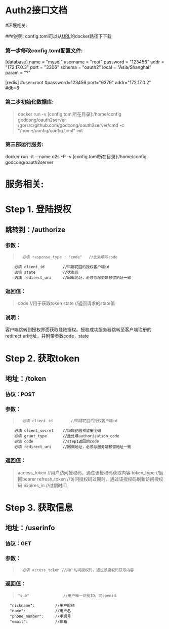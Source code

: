 # Auth2接口文档


#环境相关:

###说明:
config.toml可以从[URL](github.com/godcong/oauth2server)的docker路径下下载

### 第一步修改config.toml配置文件:
[database]
name = "mysql"
username = "root"
password = "123456"
addr = "172.17.0.3"
port = "3306"
schema = "oauth2"
local = "Asia/Shanghai"
param = "?"

[redis]
\#user=root
\#password=123456
port="6379"
addr="172.17.0.2"
\#db=8

### 第二步初始化数据库:
> docker run -v [config.toml所在目录]:/home/config
 godcong/oauth2server /go/src/github.com/godcong/oauth2server/cmd -c "/home/config/config.toml" init

### 第三部运行服务:
 docker run -it --name o2s -P -v [config.toml所在目录]:/home/config godcong/oauth2server


# 服务相关:

# Step 1. 登陆授权
## 跳转到：/authorize  

### 参数：  
>       必填 response_type : "code"   //此处填写code  
        必填 client_id        //玛娜花园的授权客户端id  
        选填 state            //状态码  
        选填 redirect_uri     //回调地址，必须与服务端预留地址一致  
### 返回值：  
>    code  //用于获取token
     state //返回请求的state值
### 说明：  
客户端跳转到授权界面获取登陆授权。授权成功服务器跳转至客户端注册的redirect url地址，并附带参数code，state

# Step 2. 获取token
## 地址：/token

### 协议：POST  
### 参数：  
>       必填 client_id        //玛娜花园的授权客户端id  
        必填 client_secret    //玛娜花园预留安全码
        必填 grant_type       //此处填authorization_code
        必填 code             //step1返回的code
        必填 redirect_uri     //回调地址，必须与服务端预留地址一致  
### 返回值：    
>    access_token           //用户访问授权码，通过该授权码获取内容
     token_type             //返回bearer
     refresh_token          //访问授权码过期时，通过该授权码刷新访问授权码
     expires_in             //过期时间
    
# Step 3. 获取信息
## 地址：/userinfo

### 协议：GET  
>
### 参数：  
>       必填 access_token //用户访问授权码，通过该授权码获取内容
### 返回值：  
>     "sub"               //用户唯一识别ID，同openid         
      "nickname":         //用户昵称
      "name":             //用户名
      "phone_number":     //手机号
      "email":            //邮箱

    
